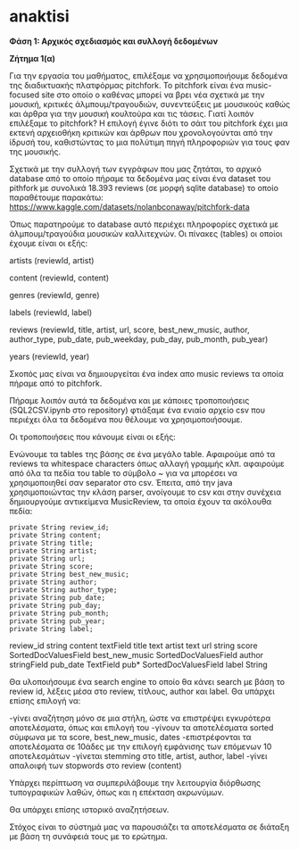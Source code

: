 # anaktisi

**Φάση 1: Αρχικός σχεδιασμός και συλλογή δεδομένων**

**Ζήτημα 1(α)**

Για την εργασία του μαθήματος, επιλέξαμε να χρησιμοποιήουμε δεδομένα της διαδικτυακής πλατφόρμας pitchfork. To pitchfork είναι ένα music-focused site στο οποίο ο καθένας μπορεί να βρει νέα σχετικά με την μουσική, κριτικές άλμπουμ/τραγουδιών, συνεντεύξεις με μουσικούς καθώς και άρθρα για την μουσική κουλτούρα και τις τάσεις. Γιατί λοιπόν επιλέξαμε το pitchfork? Η επιλογή έγινε διότι το σάιτ του pitchfork έχει μια εκτενή αρχειοθήκη κριτικών και άρθρων που χρονολογούνται από την ίδρυσή του, καθιστώντας το μια πολύτιμη πηγή πληροφοριών για τους φαν της μουσικής.

Σχετικά με την συλλογή των εγγράφων που μας ζητάται, το αρχικό database από το οποίο πήραμε τα δεδομένα μας είναι ένα dataset του pithfork με συνολικά 18.393 reviews (σε μορφή sqlite database) το οποίο παραθέτουμε παρακάτω:
https://www.kaggle.com/datasets/nolanbconaway/pitchfork-data

Όπως παρατηρούμε το database αυτό περιέχει πληροφορίες σχετικά με άλμπουμ/τραγούδια μουσικών καλλιτεχνών. Οι πίνακες (tables) οι οποίοι έχουμε είναι οι εξής:

artists (reviewId, artist)

content (reviewId, content)

genres (reviewId, genre)

labels (reviewId, label)

reviews (reviewId, title, artist, url, score, best_new_music, author, author_type, pub_date, pub_weekday, pub_day, pub_month, pub_year)

years (reviewId, year)

Σκοπός μας είναι να δημιουργείται ένα index απο music reviews τα οποία πήραμε από το pitchfork.

Πήραμε λοιπόν αυτά τα δεδομένα και με κάποιες τροποποιήσεις (SQL2CSV.ipynb στο repository) φτιάξαμε ένα ενιαίο αρχείο csv που περιέχει όλα τα δεδομένα που θέλουμε να χρησιμοποιήσουμε.

Οι τροποποιήσεις που κάνουμε είναι οι εξής:

Ενώνουμε τα tables της βάσης σε ένα μεγάλο table. Αφαιρούμε από τα reviews τα whitespace characters όπως αλλαγή γραμμής κλπ. αφαιρούμε από όλα τα πεδία του table το σύμβολο ~ για να μπορέσει να χρησιμοποιηθεί σαν separator στο csv. Έπειτα, από την java χρησιμοποιώντας την κλάση parser, ανοίγουμε το csv και στην συνέχεια δημιουργούμε αντικείμενα MusicReview, τα οποία έχουν τα ακόλουθα πεδία:

    private String review_id;
    private String content;
    private String title;
    private String artist;
    private String url;
    private String score;
    private String best_new_music;
    private String author;
    private String author_type;
    private String pub_date;
    private String pub_day;
    private String pub_month;
    private String pub_year;
    private String label;



review_id string
content textField 
title text 
artist text
url string
score SortedDocValuesField
best_new_music SortedDocValuesField 
author stringField
pub_date TextField
pub* SortedDocValuesField
label String

Θα υλοποιήσουμε ένα search engine το οποίο θα κάνει search με βάση το review id, λέξεις μέσα στο review, τίτλους, author και label. Θα υπάρχει επίσης επιλογή να:

-γίνει αναζήτηση μόνο σε μια στήλη, ώστε να επιστρέψει εγκυρότερα αποτελέσματα, όπως και επιλογή του 
-γίνουν τα αποτελέσματα sorted σύμφωνα με τα score, best_new_music, dates
-επιστρέφονται τα αποτελέσματα σε 10άδες με την επιλογή εμφάνισης των επόμενων 10 αποτελεσμάτων
-γίνεται stemming στο title, artist, author, label
-γίνει απαλοιφή των stopwords στο review (content)

Υπάρχει περίπτωση να συμπεριλάβουμε την λειτουργία διόρθωσης τυπογραφικών λαθών, όπως και η επέκταση ακρωνύμων.

Θα υπάρχει επίσης ιστορικό αναζητήσεων. 

Στόχος είναι το σύστημά μας να παρουσιάζει τα αποτελέσματα σε διάταξη με βάση τη συνάφειά τους με το ερώτημα.

